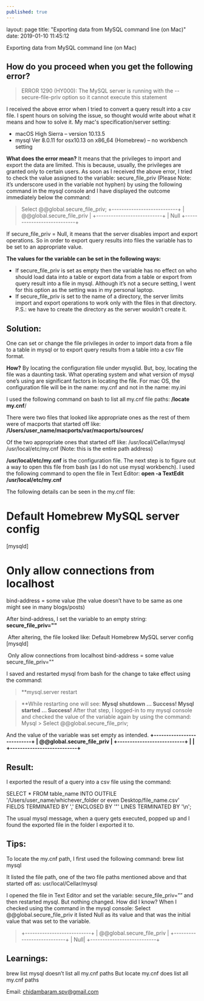 ```yaml
---
published: true
---
```

layout: page
title: "Exporting data from MySQL command line (on Mac)"
date: 2019-01-10 11:45:12

Exporting data from MySQL command line (on Mac)

## How do you proceed when you get the following error?

> ERROR 1290 (HY000): The MySQL server is running with the --secure-file-priv option so it cannot execute this statement

I received the above error when I tried to convert a query result into a csv file. I spent hours on solving the issue, so thought would write about what it means and how to solve it. My mac's specification/server setting:
- macOS High Sierra – version 10.13.5
- mysql Ver 8.0.11 for osx10.13 on x86_64 (Homebrew) – no workbench setting

**What does the error mean?**
It means that the privileges to import and export the data are limited. This is because, usually, the privileges are granted only to certain users. As soon as I received the above error, I tried to check the value assigned to the variable: secure_file_priv (Please Note: it’s underscore used in the variable not hyphen) by using the following command in the mysql console and I have displayed the outcome immediately below the command:

> Select @@global.secure_file_priv;
+---------------------------+
| @@global.secure_file_priv |
+---------------------------+
|                   	Null
+---------------------------+

If secure_file_priv = Null, it means that the server disables import and export operations. So in order to export query results into files the variable has to be set to an appropriate value.

**The values for the variable can be set in the following ways:**
- If secure_file_priv is set as empty then the variable has no effect on who should load data into a table or export data from a table or export from query result into a file in mysql. Although it’s not a secure setting, I went for this option as the setting was in my personal laptop.
- If secure_file_priv is set to the name of a directory, the server limits import and export operations to work only with the files in that directory. P.S.: we have to create the directory as the server wouldn’t create it.


## Solution:
One can set or change the file privileges in order to import data from a file to a table in mysql or to export query results from a table into a csv file format.

**How?**
By locating the configuration file under mysqlid. But, boy, locating the file was a daunting task. What operating system and what version of mysql one’s using are significant factors in locating the file. For mac OS, the configuration file will be in the name: my.cnf and not in the name: my.ini

I used the following command on bash to list all my.cnf file paths:
**/locate my.cnf**/

There were two files that looked like appropriate ones as the rest of them were of macports that started off like:
**/Users/user_name/macports/var/macports/sources/**

Of the two appropriate ones that started off like:
  ​ /usr/local/Cellar/mysql
  ​ /usr/local/etc/my.cnf (Note: this is the entire path address)

  **/usr/local/etc/my.cnf** is the configuration file. The next step is to figure out a way to open this file from bash (as I do not use mysql workbench). I used the following command to open the file in Text Editor: 
  **open -a TextEdit /usr/local/etc/my.cnf**

The following details can be seen in the my.cnf file:
# Default Homebrew MySQL server config
[mysqld]

# Only allow connections from localhost
bind-address = some value (the value doesn’t have to be same as one might see in many blogs/posts)

After bind-address, I set the variable to an empty string:
**secure_file_priv=""**

  ​ After altering, the file looked like:
    Default Homebrew MySQL server config
    [mysqld]

  ​ Only allow connections from localhost
    bind-address = some value
    secure_file_priv=""

I saved and restarted mysql from bash for the change to take effect using the command:

> **mysql.server restart

> **While restarting one will see:
**Mysql shutdown
…
Success!
Mysql started
…
Success!**
After that step, I logged-in to my mysql console and checked the value of the variable again by using the command:
Mysql > Select @@global.secure_file_priv;

And the value of the variable was set empty as intended.
**+---------------------------+
| @@global.secure_file_priv |
+---------------------------+
|                       	|
+---------------------------+**

## Result:
I exported the result of a query into a csv file using the command:

SELECT * FROM table_name INTO OUTFILE '/Users/user_name/whichever_folder or even Desktop/file_name.csv'
FIELDS TERMINATED BY ','
ENCLOSED BY '"'
LINES TERMINATED BY '\n';

The usual mysql message, when a query gets executed, popped up and I found the exported file in the folder I exported it to.

## Tips:
To locate the my.cnf path, I first used the following command:
brew list mysql

It listed the file path, one of the two file paths mentioned above and that started off as:
usr/local/Cellar/mysql

I opened the file in Text Editor and set the variable: secure_file_priv=”” and then restarted mysql. But nothing changed. How did I know? When I checked using the command in the mysql console:
Select @@global.secure_file_priv it listed Null as its value and that was the initial value that was set to the variable.
> +---------------------------+
| @@global.secure_file_priv |
+---------------------------+
|                   	Null|
+---------------------------+

## Learnings:
brew list mysql doesn’t list all my.cnf paths
But locate my.cnf does list all my.cnf paths

Email: chidambaram.spv@gmail.com
